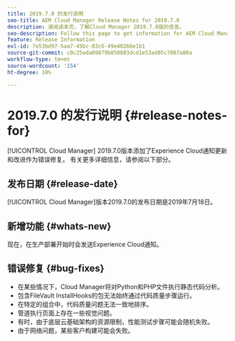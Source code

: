 ```yaml
---
title: 2019.7.0 的发行说明
seo-title: AEM Cloud Manager Release Notes for 2019.7.0
description: 请阅读本页，了解Cloud Manager 2019.7.0版的信息。
seo-description: Follow this page to get information for AEM Cloud Manager Release 2019.7.0.
feature: Release Information
exl-id: 7e53bd97-5aa7-45bc-83c6-49e40266e1b1
source-git-commit: c0c25ada09879b850883dcd1e53ad05c7087a80a
workflow-type: tm+mt
source-wordcount: '154'
ht-degree: 10%

---
```


# 2019.7.0 的发行说明 {#release-notes-for}

[!UICONTROL Cloud Manager] 2019.7.0版本添加了Experience Cloud通知更新和改进作为错误修复。 有关更多详细信息，请参阅以下部分。

## 发布日期 {#release-date}

[!UICONTROL Cloud Manager]版本2019.7.0的发布日期是2019年7月18日。

## 新增功能 {#whats-new}

现在，在生产部署开始时会发送Experience Cloud通知。

## 错误修复 {#bug-fixes}

* 在某些情况下，Cloud Manager将对Python和PHP文件执行静态代码分析。
* 包含FileVault InstallHooks的包无法始终通过代码质量步骤运行。
* 在特定的组合中，代码质量问题无法一致地排序。
* 管道执行页面上存在一些视觉问题。
* 有时，由于底层云基础架构的资源限制，性能测试步骤可能会随机失败。
* 由于网络问题，某些客户构建可能会失败。
